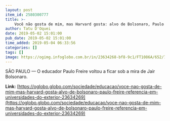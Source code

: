 ```yaml
---
layout: post
item_id: 2580300777
title: >-
    Você não gosta de mim, mas Harvard gosta: alvo de Bolsonaro, Paulo Freire é referência em universidades do exterior
author: Tatu D'Oquei
date: 2019-05-02 15:01:00
pub_date: 2019-05-02 15:01:00
time_added: 2019-05-04 06:33:56
categories: []
tags: []
image: https://ogimg.infoglobo.com.br/in/23634268-bf8-9c1/FT1086A/652/76244527_Sao-Paulo-SP08-08-1979Paulo-Freire-educadorFoto-ArquivoAgencia-O-GloboNeg-79.jpg
---
```


SÃO PAULO — O educador Paulo Freire voltou a ficar sob a mira de Jair Bolsonaro.

**Link:** [https://oglobo.globo.com/sociedade/educacao/voce-nao-gosta-de-mim-mas-harvard-gosta-alvo-de-bolsonaro-paulo-freire-referencia-em-universidades-do-exterior-23634269](https://oglobo.globo.com/sociedade/educacao/voce-nao-gosta-de-mim-mas-harvard-gosta-alvo-de-bolsonaro-paulo-freire-referencia-em-universidades-do-exterior-23634269)

